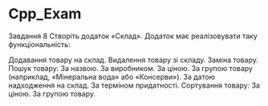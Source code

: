 # Cpp_Exam
Завдання 8
Створіть додаток «Склад». Додаток має реалізовувати таку функціональність:

Додавання товару на склад.
Видалення товару зі складу.
Заміна товару.
Пошук товару:
За назвою.
За виробником.
За ціною.
За групою товару (наприклад, «Мінеральна вода» або «Консерви»).
За датою надходження на склад.
За терміном придатності.
Сортування товару:
За ціною.
За групою товару.

